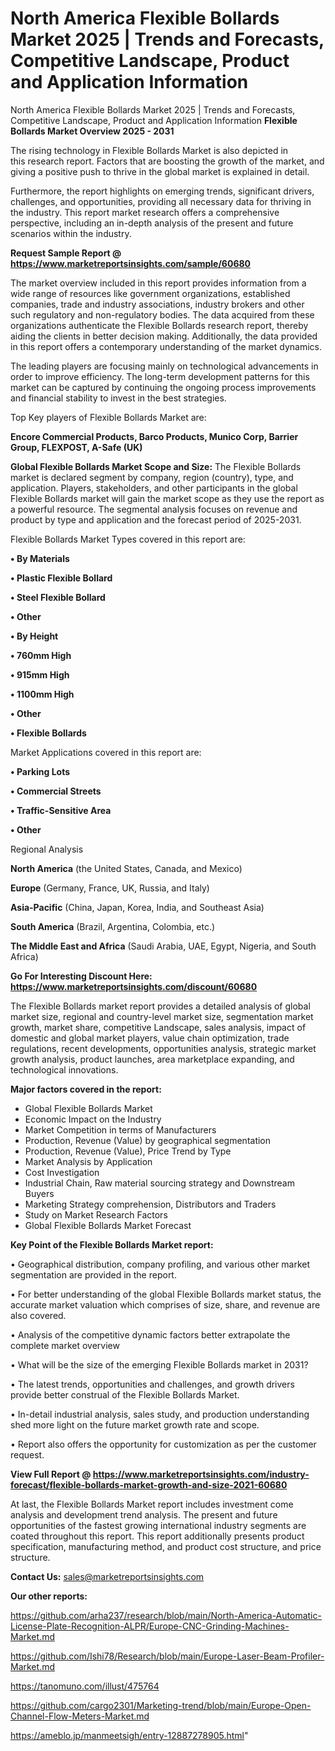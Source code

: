 # North America Flexible Bollards Market 2025 | Trends and Forecasts, Competitive Landscape, Product and Application Information
North America Flexible Bollards Market 2025 | Trends and Forecasts, Competitive Landscape, Product and Application Information
<Strong> Flexible Bollards Market Overview 2025 - 2031</strong>

The rising technology in Flexible Bollards Market is also depicted in this research report. Factors that are boosting the growth of the market, and giving a positive push to thrive in the global market is explained in detail.

Furthermore, the report highlights on emerging trends, significant drivers, challenges, and opportunities, providing all necessary data for thriving in the industry. This report market research offers a comprehensive perspective, including an in-depth analysis of the present and future scenarios within the industry.

<strong>Request Sample Report @ <a href=https://www.marketreportsinsights.com/sample/60680>https://www.marketreportsinsights.com/sample/60680</a></strong>

The market overview included in this report provides information from a wide range of resources like government organizations, established companies, trade and industry associations, industry brokers and other such regulatory and non-regulatory bodies. The data acquired from these organizations authenticate the Flexible Bollards research report, thereby aiding the clients in better decision making. Additionally, the data provided in this report offers a contemporary understanding of the market dynamics.

The leading players are focusing mainly on technological advancements in order to improve efficiency. The long-term development patterns for this market can be captured by continuing the ongoing process improvements and financial stability to invest in the best strategies.

Top Key players of Flexible Bollards Market are:

<strong>Encore Commercial Products, Barco Products, Munico Corp, Barrier Group, FLEXPOST, A-Safe (UK)</strong>

<strong><b>Global Flexible Bollards Market Scope and Size:</b></strong>
The Flexible Bollards market is declared segment by company, region (country), type, and application. Players, stakeholders, and other participants in the global Flexible Bollards market will gain the market scope as they use the report as a powerful resource. The segmental analysis focuses on revenue and product by type and application and the forecast period of 2025-2031.

Flexible Bollards Market Types covered in this report are:

<strong>• By Materials

• Plastic Flexible Bollard

• Steel Flexible Bollard

• Other

• By Height

• 760mm High

• 915mm High

• 1100mm High

• Other

• Flexible Bollards</strong>

Market Applications covered in this report are:

<strong>• Parking Lots

• Commercial Streets

• Traffic-Sensitive Area

• Other</strong> 

Regional Analysis

<strong>North America</strong> (the United States, Canada, and Mexico)

<strong>Europe</strong> (Germany, France, UK, Russia, and Italy)

<strong>Asia-Pacific</strong> (China, Japan, Korea, India, and Southeast Asia)

<strong>South America</strong> (Brazil, Argentina, Colombia, etc.)

<strong>The Middle East and Africa</strong> (Saudi Arabia, UAE, Egypt, Nigeria, and South Africa)

<strong>Go For Interesting Discount Here: <a href=https://www.marketreportsinsights.com/discount/60680>https://www.marketreportsinsights.com/discount/60680</a></strong>

The Flexible Bollards market report provides a detailed analysis of global market size, regional and country-level market size, segmentation market growth, market share, competitive Landscape, sales analysis, impact of domestic and global market players, value chain optimization, trade regulations, recent developments, opportunities analysis, strategic market growth analysis, product launches, area marketplace expanding, and technological innovations.

<strong><b>Major factors covered in the report:</b></strong>
<ul>
  <li>Global Flexible Bollards Market </li>
  <li>Economic Impact on the Industry</li>
  <li>Market Competition in terms of Manufacturers</li>
  <li>Production, Revenue (Value) by geographical segmentation</li>
  <li>Production, Revenue (Value), Price Trend by Type</li>
  <li>Market Analysis by Application</li>
  <li>Cost Investigation</li>
  <li>Industrial Chain, Raw material sourcing strategy and Downstream Buyers</li>
  <li>Marketing Strategy comprehension, Distributors and Traders</li>
  <li>Study on Market Research Factors</li>
  <li>Global Flexible Bollards Market Forecast</li>
</ul>

<strong><b>Key Point of the Flexible Bollards Market report:</b></strong>

• Geographical distribution, company profiling, and various other market segmentation are provided in the report.

• For better understanding of the global Flexible Bollards market status, the accurate market valuation which comprises of size, share, and revenue are also covered.

• Analysis of the competitive dynamic factors better extrapolate the complete market overview

• What will be the size of the emerging Flexible Bollards market in 2031?

• The latest trends, opportunities and challenges, and growth drivers provide better construal of the Flexible Bollards Market.

• In-detail industrial analysis, sales study, and production understanding shed more light on the future market growth rate and scope.

• Report also offers the opportunity for customization as per the customer request.

<strong><b>View Full Report @ <a href=https://www.marketreportsinsights.com/industry-forecast/flexible-bollards-market-growth-and-size-2021-60680>https://www.marketreportsinsights.com/industry-forecast/flexible-bollards-market-growth-and-size-2021-60680</a></b></strong>


At last, the Flexible Bollards Market report includes investment come analysis and development trend analysis. The present and future opportunities of the fastest growing international industry segments are coated throughout this report. This report additionally presents product specification, manufacturing method, and product cost structure, and price structure.

<strong>Contact Us:</strong>
sales@marketreportsinsights.com

<strong>Our other reports:</strong>

<a href=https://github.com/arha237/research/blob/main/North-America-Automatic-License-Plate-Recognition-ALPR/Europe-CNC-Grinding-Machines-Market.md>https://github.com/arha237/research/blob/main/North-America-Automatic-License-Plate-Recognition-ALPR/Europe-CNC-Grinding-Machines-Market.md</a>

<a href=https://github.com/Ishi78/Research/blob/main/Europe-Laser-Beam-Profiler-Market.md>https://github.com/Ishi78/Research/blob/main/Europe-Laser-Beam-Profiler-Market.md</a>

<a href=https://tanomuno.com/illust/475764>https://tanomuno.com/illust/475764</a>

<a href=https://github.com/cargo2301/Marketing-trend/blob/main/Europe-Open-Channel-Flow-Meters-Market.md>https://github.com/cargo2301/Marketing-trend/blob/main/Europe-Open-Channel-Flow-Meters-Market.md</a>

<a href=https://ameblo.jp/manmeetsigh/entry-12887278905.html>https://ameblo.jp/manmeetsigh/entry-12887278905.html</a>"
